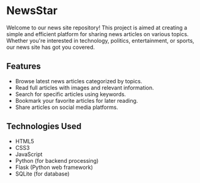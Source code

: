 # NewsStar
Welcome to our news site repository! This project is aimed at creating a simple and efficient platform for sharing news articles on various topics. Whether you're interested in technology, politics, entertainment, or sports, our news site has got you covered.

## Features

- Browse latest news articles categorized by topics.
- Read full articles with images and relevant information.
- Search for specific articles using keywords.
- Bookmark your favorite articles for later reading.
- Share articles on social media platforms.

## Technologies Used

- HTML5
- CSS3
- JavaScript
- Python (for backend processing)
- Flask (Python web framework)
- SQLite (for database)
